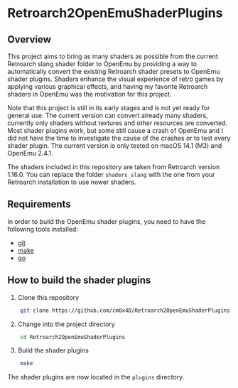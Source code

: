 # Retroarch2OpenEmuShaderPlugins

## Overview

This project aims to bring as many shaders as possible from the current Retroarch slang shader folder to OpenEmu by 
providing a way to automatically convert the existing Retroarch shader presets to OpenEmu shader plugins. Shaders 
enhance the visual experience of retro games by applying various graphical effects, and having my favorite Retroarch 
shaders in OpenEmu was the motivation for this project.

Note that this project is still in its early stages and is not yet ready for general use. The current version can 
convert already many shaders, currently only shaders without textures and other resources are converted. Most shader
plugins work, but some still cause a crash of OpenEmu and I did not have the time to investigate the cause of the
crashes or to test every shader plugin. The current version is only tested on macOS 14.1 (M3) and OpenEmu 2.4.1.

The shaders included in this repository are taken from Retroarch version 1.16.0. You can replace the folder 
`shaders_slang` with the one from your Retroarch installation to use newer shaders.

## Requirements

In order to build the OpenEmu shader plugins, you need to have the following tools installed:

- [git](https://git-scm.com/)
- [make](https://www.gnu.org/software/make/)
- [go](https://golang.org/)

## How to build the shader plugins

1. Clone this repository

```bash
    git clone https://github.com/cm0x4D/Retroarch2OpenEmuShaderPlugins.git
```
2. Change into the project directory

```bash
    cd Retroarch2OpenEmuShaderPlugins
```

3. Build the shader plugins

```bash
    make
```

The shader plugins are now located in the `plugins` directory.
